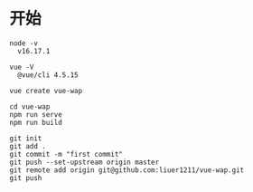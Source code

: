 # 开始
    node -v
      v16.17.1

    vue -V
      @vue/cli 4.5.15

    vue create vue-wap

    cd vue-wap
    npm run serve
    npm run build

    git init
    git add .
    git commit -m "first commit"
    git push --set-upstream origin master
    git remote add origin git@github.com:liuer1211/vue-wap.git
    git push

# 